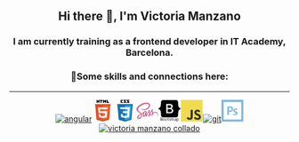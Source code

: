 

<h2 align="center">Hi there 👋,  I'm Victoria Manzano</h2>
<h3 align="center">I am currently training as a frontend developer in IT Academy, Barcelona.</h3>



<h3 align="center">💬Some skills and connections here:</h3>

<hr>

<p align="center"><a href="https://www.linkedin.com/in/victoria-manzano-collado-95528b271" target="_blank" rel="noreferrer"><img src="https://angular.io/assets/images/logos/angular/angular.svg" alt="angular" width="40" height="40"/></a><a href="https://www.linkedin.com/in/victoria-manzano-collado-95528b271" target="_blank" rel="noreferrer"><img src="https://raw.githubusercontent.com/devicons/devicon/master/icons/html5/html5-original-wordmark.svg" alt="html5" width="40" height="40"/></a><a href="https://www.linkedin.com/in/victoria-manzano-collado-95528b271" target="_blank" rel="noreferrer"><img src="https://raw.githubusercontent.com/devicons/devicon/master/icons/css3/css3-original-wordmark.svg" alt="css3" width="40" height="40"/></a><a href="https://www.linkedin.com/in/victoria-manzano-collado-95528b271"target="_blank" rel="noreferrer"><img src="https://raw.githubusercontent.com/devicons/devicon/master/icons/sass/sass-original.svg" alt="sass" width="40" height="40"/></a><a href="https://www.linkedin.com/in/victoria-manzano-collado-95528b271" target="_blank" rel="noreferrer"><img src="https://raw.githubusercontent.com/devicons/devicon/master/icons/bootstrap/bootstrap-plain-wordmark.svg" alt="bootstrap" width="40" height="40"/></a><a href="https://www.linkedin.com/in/victoria-manzano-collado-95528b271" target="_blank" rel="noreferrer"><img src="https://raw.githubusercontent.com/devicons/devicon/master/icons/javascript/javascript-original.svg" alt="javascript" width="40" height="40"/></a><a href="#" target="_blank" rel="noreferrer"><img src="https://www.vectorlogo.zone/logos/git-scm/git-scm-icon.svg" alt="git" width="40" height="40"/></a><a href="https://www.linkedin.com/in/victoria-manzano-collado-95528b271" target="_blank" rel="noreferrer"><img src="https://raw.githubusercontent.com/devicons/devicon/master/icons/photoshop/photoshop-line.svg" alt="photoshop" width="40" height="40"/></a><a href="https://www.linkedin.com/in/victoria-manzano-collado-95528b271" target="blank"><img src="https://raw.githubusercontent.com/rahuldkjain/github-profile-readme-generator/master/src/images/icons/Social/linked-in-alt.svg" alt="victoria manzano collado" height="40" width="40"/></a> </p>








  
  
 
  
  
  

  
  
   
    
